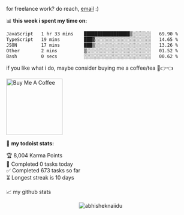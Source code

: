 for freelance work? do reach, [email](mailto:abhishknads.work@gmail.com) :)

📊 **this week i spent my time on:**
<!--START_SECTION:waka-->

```txt
JavaScript   1 hr 33 mins    █████████████████▒░░░░░░░   69.90 %
TypeScript   19 mins         ███▓░░░░░░░░░░░░░░░░░░░░░   14.65 %
JSON         17 mins         ███▒░░░░░░░░░░░░░░░░░░░░░   13.26 %
Other        2 mins          ▒░░░░░░░░░░░░░░░░░░░░░░░░   01.52 %
Bash         0 secs          ░░░░░░░░░░░░░░░░░░░░░░░░░   00.62 %
```

<!--END_SECTION:waka-->

if you like what i do, maybe consider buying me a coffee/tea 🥺👉👈

<a href="https://www.buymeacoffee.com/abhisheknaiidu" target="_blank"><img src="https://cdn.buymeacoffee.com/buttons/v2/default-red.png" alt="Buy Me A Coffee" width="150" ></a>

🚧 **my todoist stats:**
<!-- TODO-IST:START -->
🏆  8,004 Karma Points           
🌸  Completed 0 tasks today           
✅  Completed 673 tasks so far           
⏳  Longest streak is 10 days
<!-- TODO-IST:END -->


📈 my github stats

<p align="center"> <img src="https://github-readme-stats.vercel.app/api?username=abhisheknaiidu&show_icons=true&theme=gotham" alt="abhisheknaiidu" />





